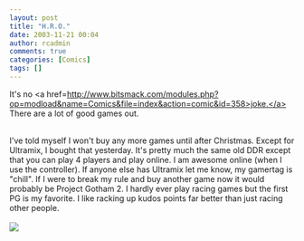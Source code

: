 ```yaml
---
layout: post
title: "H.R.O."
date: 2003-11-21 00:04
author: rcadmin
comments: true
categories: [Comics]
tags: []
---
```

It's no <a href=http://www.bitsmack.com/modules.php?op=modload&name=Comics&file=index&action=comic&id=358>joke.</a> There are a lot of good games out.
<br />

<br />
I've told myself I won't buy any more games until after Christmas. Except for Ultramix, I bought that yesterday. It's pretty much the same old DDR except that you can play 4 players and play online. I am awesome online (when I use the controller). If anyone else has Ultramix let me know, my gamertag is "chill". If I were to break my rule and buy another game now it would probably be Project Gotham 2. I hardly ever play racing games but the first PG is my favorite. I like racking up kudos points far better than just racing other people.<Br><br><!--more--><img src='http://dl.bitsmack.com/comics/20031121.gif'   />
